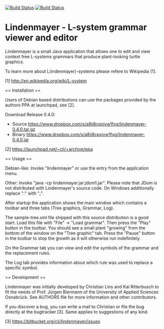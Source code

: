 [![Build Status](https://travis-ci.org/cli/lindenmayer.svg?branch=master)](https://travis-ci.org/cli/lindenmayer)
[![Build Status](https://drone.io/github.com/cli/lindenmayer/status.png)](https://drone.io/github.com/cli/lindenmayer/latest)

Lindenmayer - L-system grammar viewer and editor
================================================================================

Lindenmayer is a small Java application that allows one to edit and view context
free L-systems grammars that produce plant-looking turtle graphics.

To learn more about L(indenmayer)-systems please refere to Wikipedia [1].

[1] http://en.wikipedia.org/wiki/L-system


== Installation ==

Users of Debian based distributions can use the packages provided by the authors
PPA at launchpad, see [2].

Download Release 0.4.0:
 * Source https://www.dropbox.com/s/a8ii8cpxjvw1fxg/lindenmayer-0.4.0.tar.gz
 * Binary https://www.dropbox.com/s/a8ii8cpxjvw1fxg/lindenmayer-0.4.0.jar

[2] https://launchpad.net/~cli/+archive/ppa


== Usage ==

Debian-like:
Invoke "lindenmayer" or use the entry from the application menu.

Other:
Invoke "java -cp lindenmayer.jar:jdom1.jar". Please note that JDom is not 
distributed with Lindenmayer's source code. On Windows additionally replace ":"
 with ";".

After startup the application shows the main window which contains a toolbar and
three tabs (Tree graphics, Grammar, Log).

The sample-tree.xml file shipped with this source distribution is a good start. 
Load this file with "File" -> "Load grammar". Then press the "Play" button in 
the toolbar. You should see a small plant "growing" from the bottom of the 
window on the "Tree graphic" tab. Press the "Pause" button in the toolbar to 
stop the growth as it will otherwise run indefinitely.

On the Grammar tab you can view and edit the symbols of the grammar and the 
replacement rules.

The Log tab provides information about which rule was used to replace a specific
symbol.


== Development ==

Lindenmayer was initially developed by Christian Lins and Kai Ritterbusch to fit
the needs of Prof. Jürgen Biermann of the University of Applied Sciences 
Osnabrück.
See AUTHORS file for more information and other contributors.

If you discover a bug, you can write a mail to Christian or file the bug 
directly at the bugtracker [3]. Same applies to suggestions of any kind.

[3] https://bitbucket.org/cli/lindenmayer/issues
